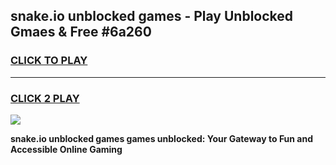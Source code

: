 
## snake.io unblocked games - Play Unblocked Gmaes & Free #6a260
<h3>
<a href="https://news.freeplayer.one?title=snake.io_unblocked_games&ref=03M">CLICK TO PLAY</a></h3>
<hr>

<h3>
<a href="https://news.freeplayer.one?title=snake.io_unblocked_games&ref=03M">CLICK 2 PLAY</a>
  
</h3>

<a href="https://news.freeplayer.one?title=snake.io_unblocked_games&ref=03M"><img src="https://clearcache.store/games.png"></a>


**snake.io unblocked games games unblocked: Your Gateway to Fun and Accessible Online Gaming**
